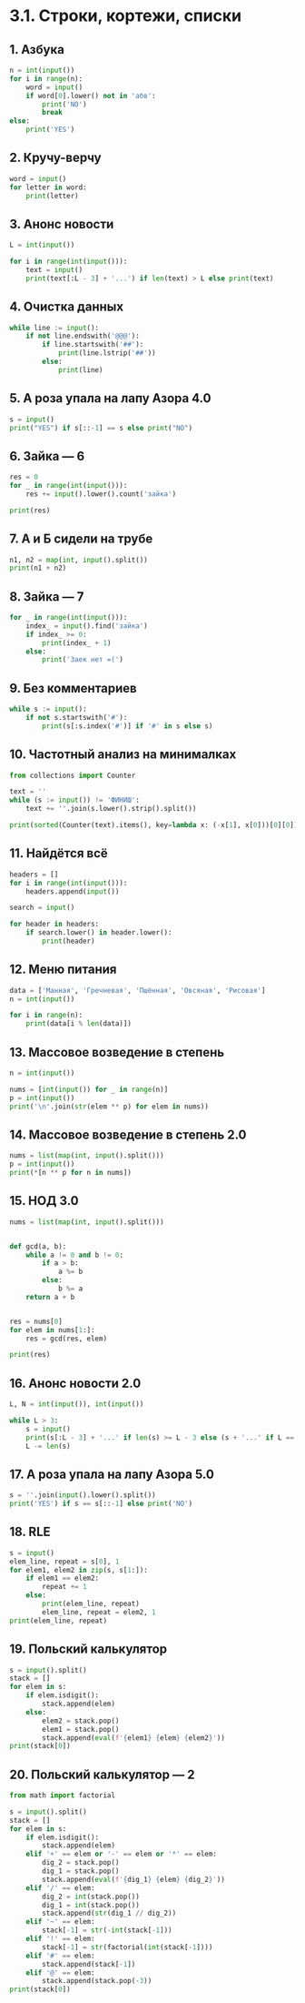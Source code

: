 # 3.1. Строки, кортежи, списки
## 1. Азбука
```python
n = int(input())
for i in range(n):
    word = input()
    if word[0].lower() not in 'абв':
        print('NO')
        break
else:
    print('YES')
```
## 2. Кручу-верчу
```python
word = input()
for letter in word:
    print(letter)
```
## 3. Анонс новости
```python
L = int(input())

for i in range(int(input())):
    text = input()
    print(text[:L - 3] + '...') if len(text) > L else print(text)
```
## 4. Очистка данных
```python
while line := input():
    if not line.endswith('@@@'):
        if line.startswith('##'):
            print(line.lstrip('##'))
        else:
            print(line)
```
## 5. А роза упала на лапу Азора 4.0
```python
s = input()
print("YES") if s[::-1] == s else print("NO")
```
## 6. Зайка — 6
```python
res = 0
for _ in range(int(input())):
    res += input().lower().count('зайка')

print(res)
```
## 7. А и Б сидели на трубе
```python
n1, n2 = map(int, input().split())
print(n1 + n2)
```
## 8. Зайка — 7
```python
for _ in range(int(input())):
    index_ = input().find('зайка')
    if index_ >= 0:
        print(index_ + 1)
    else:
        print('Заек нет =(')
```
## 9. Без комментариев
```python
while s := input():
    if not s.startswith('#'):
        print(s[:s.index('#')] if '#' in s else s)
```
## 10. Частотный анализ на минималках
```python
from collections import Counter

text = ''
while (s := input()) != 'ФИНИШ':
    text += ''.join(s.lower().strip().split())

print(sorted(Counter(text).items(), key=lambda x: (-x[1], x[0]))[0][0])
```
## 11. Найдётся всё
```python
headers = []
for i in range(int(input())):
    headers.append(input())

search = input()

for header in headers:
    if search.lower() in header.lower():
        print(header)
```
## 12. Меню питания
```python
data = ['Манная', 'Гречневая', 'Пшённая', 'Овсяная', 'Рисовая']
n = int(input())

for i in range(n):
    print(data[i % len(data)])
```
## 13. Массовое возведение в степень
```python
n = int(input())

nums = [int(input()) for _ in range(n)]
p = int(input())
print('\n'.join(str(elem ** p) for elem in nums))
```
## 14. Массовое возведение в степень 2.0
```python
nums = list(map(int, input().split()))
p = int(input())
print(*[n ** p for n in nums])
```
## 15. НОД 3.0
```python
nums = list(map(int, input().split()))


def gcd(a, b):
    while a != 0 and b != 0:
        if a > b:
            a %= b
        else:
            b %= a
    return a + b


res = nums[0]
for elem in nums[1:]:
    res = gcd(res, elem)

print(res)
```
## 16. Анонс новости 2.0
```python
L, N = int(input()), int(input())

while L > 3:
    s = input()
    print(s[:L - 3] + '...' if len(s) >= L - 3 else (s + '...' if L == 4 else s))
    L -= len(s)
```
## 17. А роза упала на лапу Азора 5.0
```python
s = ''.join(input().lower().split())
print('YES') if s == s[::-1] else print('NO')
```
## 18. RLE
```python
s = input()
elem_line, repeat = s[0], 1
for elem1, elem2 in zip(s, s[1:]):
    if elem1 == elem2:
        repeat += 1
    else:
        print(elem_line, repeat)
        elem_line, repeat = elem2, 1
print(elem_line, repeat)
```
## 19. Польский калькулятор
```python
s = input().split()
stack = []
for elem in s:
    if elem.isdigit():
        stack.append(elem)
    else:
        elem2 = stack.pop()
        elem1 = stack.pop()
        stack.append(eval(f'{elem1} {elem} {elem2}'))
print(stack[0])
```
## 20. Польский калькулятор — 2
```python
from math import factorial

s = input().split()
stack = []
for elem in s:
    if elem.isdigit():
        stack.append(elem)
    elif '+' == elem or '-' == elem or '*' == elem:
        dig_2 = stack.pop()
        dig_1 = stack.pop()
        stack.append(eval(f'{dig_1} {elem} {dig_2}'))
    elif '/' == elem:
        dig_2 = int(stack.pop())
        dig_1 = int(stack.pop())
        stack.append(str(dig_1 // dig_2))
    elif '~' == elem:
        stack[-1] = str(-int(stack[-1]))
    elif '!' == elem:
        stack[-1] = str(factorial(int(stack[-1])))
    elif '#' == elem:
        stack.append(stack[-1])
    elif '@' == elem:
        stack.append(stack.pop(-3))
print(stack[0])
```

